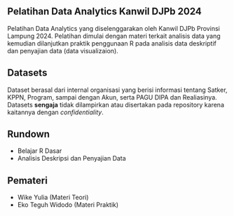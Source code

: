 ## Pelatihan Data Analytics Kanwil DJPb 2024

Pelatihan Data Analytics yang diselenggarakan oleh Kanwil DJPb Provinsi Lampung 2024. Pelatihan dimulai dengan materi terkait analisis data yang kemudian dilanjutkan praktik penggunaan R pada analisis data deskriptif dan penyajian data (data visualizaion).

## Datasets

Dataset berasal dari internal organisasi yang berisi informasi tentang Satker, KPPN, Program, sampai dengan Akun, serta PAGU DIPA dan Realiasinya. Datasets **sengaja** tidak dilampirkan atau disertakan pada repository karena kaitannya dengan _confidentiality_.

## Rundown

- Belajar R Dasar
- Analisis Deskripsi dan Penyajian Data

## Pemateri

- Wike Yulia (Materi Teori)
- Eko Teguh Widodo (Materi Praktik)
